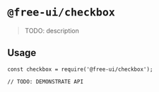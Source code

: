 # `@free-ui/checkbox`

> TODO: description

## Usage

```
const checkbox = require('@free-ui/checkbox');

// TODO: DEMONSTRATE API
```
